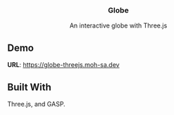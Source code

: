 <br/>
<p align="center">
  <h3 align="center">Globe</h3>
  <p align="center">
   An interactive globe with Three.js
  </p>
</p>

## Demo
  **URL**: https://globe-threejs.moh-sa.dev
  
  
## Built With

Three.js, and GASP.
